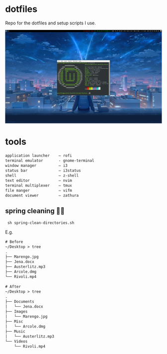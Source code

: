 # dotfiles
Repo for the dotfiles and setup scripts I use.

![mint wallpaper](pics/mint-wallpaper.png)

# tools
```
application launcher    — rofi
terminal emulator       - gnome-terminal 
window manager          — i3
status bar              — i3status
shell                   — z-shell
text editor             — nvim
terminal multiplexer    — tmux
file manger             — vifm
document viewer         — zathura
```

## spring cleaning 🧼🌸
```shell
 sh spring-clean-directories.sh
```

E.g.
```shell
# Before
~/Desktop > tree
.
├── Marengo.jpg
├── Jena.docx
├── Austerlitz.mp3
├── Arcole.dmg
└── Rivoli.mp4

# After
~/Desktop > tree
.
├── Documents
│   └── Jena.docx
├── Images
│   └── Marengo.jpg
├── Misc
│   └── Arcole.dmg
├── Music
│   └── Austerlitz.mp3
└── Videos
    └── Rivoli.mp4
